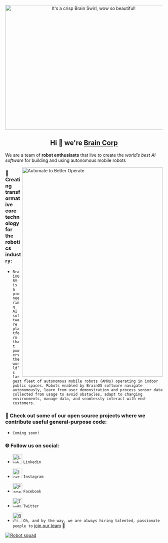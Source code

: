 <p align="center"> 
<a href="https://www.braincorp.com/"> <img src="https://user-images.githubusercontent.com/36712650/138513028-de42c680-f89e-402b-8e96-472da8158dca.png" alt="It's a crisp Brain Swirl, wow so beautiful!" align="middle" height="400" width="550"></a>
<p/>

<h2 align="center">Hi 👋 we're <a href="https://www.braincorp.com/technology/brainos/">Brain Corp</a></h2>
  
We are a team of <strong>robot enthusiasts</strong> that live to create the <em>world’s best AI software</em> for building and using autonomous mobile robots

<a href="https://www.braincorp.com/technology/autonomy/"> <img src="https://user-images.githubusercontent.com/36712650/138514011-e1b16b67-b090-4c3f-ae93-e6e9d619be34.png" alt="Automate to Better Operate" align="right" height="670" width="450"></a> 

<h3> 🤖 Creating transformative core technology for the robotics industry: </h3>

- `BrainOS® is a pioneering AI software platform that powers the world’s largest fleet of autonomous mobile robots (AMRs) operating in indoor public spaces. Robots enabled by BrainOS software navigate autonomously, learn from user demonstration and process sensor data collected from usage to avoid obstacles, adapt to changing environments, manage data, and seamlessly interact with end-customers.`

<h3> 🧠 Check out some of our open source projects where we contribute useful general-purpose code: </h3>

- `Coming soon!`

<h3> 🌐 Follow us on social: </h3>

- <a href="https://www.linkedin.com/company/brain-corporation/mycompany/"> <img src="https://user-images.githubusercontent.com/36712650/138342314-827a4265-90e4-4ffa-bd47-412b3e3da092.png" alt="LinkedIn" height="30" width="30"></a> `Linkedin`

- <a href="https://www.instagram.com/wearebraincorp/"> <img src="https://user-images.githubusercontent.com/36712650/138342361-bd2be786-fad8-47fe-8353-bbd6b6bd2b50.png" alt="Instagram" height="30" width="30"></a> `Instagram`

- <a href="https://www.facebook.com/WeAreBrainCorp/"> <img src="https://user-images.githubusercontent.com/36712650/138342458-ad2cf22e-6e5d-4f7f-8a56-7413105de90c.png" alt="Facebook" height="30" width="30"></a> `Facebook`

- <a href="https://twitter.com/braincorp"> <img src="https://user-images.githubusercontent.com/36712650/138342528-3631aacc-1893-45f8-b27c-79258b2831fd.png" alt="Twitter" height="30" width="30"></a> `Twitter` 

- <a href="https://www.braincorp.com/company/contact-us/"> <img src="https://user-images.githubusercontent.com/36712650/138336860-a3798c89-180f-42c7-b5db-027fc6dbf4b6.png" alt="BCLogo" height="30" width="30"></a> `Oh, and by the way, we are always hiring talented, passionate people to` <a href="https://www.braincorp.com/company/careers/">join our team</a> 🙌 

<a href="https://www.braincorp.com/company/about-us/"> <img src="https://user-images.githubusercontent.com/36712650/138365704-96e70391-7653-4c1c-ae15-c095cbeff258.png" alt="Robot squad">
